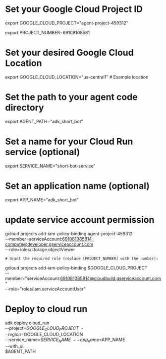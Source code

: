 # Set your Google Cloud Project ID
export GOOGLE_CLOUD_PROJECT="agent-project-459312"

export PROJECT_NUMBER=69108108581

# Set your desired Google Cloud Location
export GOOGLE_CLOUD_LOCATION="us-central1" # Example location

# Set the path to your agent code directory
export AGENT_PATH="adk_short_bot"


# Set a name for your Cloud Run service (optional)
export SERVICE_NAME="short-bot-service"


# Set an application name (optional)
export APP_NAME="adk_short_bot"

# update service account permission 
gcloud projects add-iam-policy-binding agent-project-459312 \
    --member=serviceAccount:691081085814-compute@developer.gserviceaccount.com \
    --role=roles/storage.objectViewer

    # Grant the required role (replace [PROJECT_NUMBER] with the number):
gcloud projects add-iam-policy-binding $GOOGLE_CLOUD_PROJECT \
  --member="serviceAccount:691081085814@cloudbuild.gserviceaccount.com" \
  --role="roles/iam.serviceAccountUser"

# Deploy to cloud run
adk deploy cloud_run \
--project=$GOOGLE_CLOUD_PROJECT \
--region=$GOOGLE_CLOUD_LOCATION \
--service_name=$SERVICE_NAME \
--app_name=$APP_NAME \
--with_ui \
$AGENT_PATH